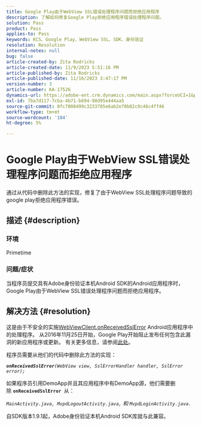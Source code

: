 ```yaml
---
title: Google Play由于WebView SSL错误处理程序问题而拒绝应用程序
description: 了解如何修复Google Play拒绝应用程序错误处理程序问题。
solution: Pass
product: Pass
applies-to: Pass
keywords: KCS、Google Play、WebView SSL、SDK、身份验证
resolution: Resolution
internal-notes: null
bug: false
article-created-by: Zita Rodricks
article-created-date: 11/9/2023 5:51:16 PM
article-published-by: Zita Rodricks
article-published-date: 11/16/2023 3:47:17 PM
version-number: 3
article-number: KA-17526
dynamics-url: https://adobe-ent.crm.dynamics.com/main.aspx?forceUCI=1&pagetype=entityrecord&etn=knowledgearticle&id=12e77291-287f-ee11-8179-6045bd006b4b
exl-id: 7ba7d117-7cba-4b71-b694-98d95e444aa5
source-git-commit: 0fc7008499c3233785e6ab2e70b82c9c46c4ff46
workflow-type: tm+mt
source-wordcount: '184'
ht-degree: 5%

---
```


# Google Play由于WebView SSL错误处理程序问题而拒绝应用程序


通过从代码中删除此方法的实现，修复了由于WebView SSL处理程序问题导致的google play拒绝应用程序错误。

## 描述 {#description}


### <b>环境</b>

Primetime



### <b>问题/症状</b>

当程序员提交具有Adobe身份验证本机Android SDK的Android应用程序时，Google Play由于WebView SSL错误处理程序问题而拒绝应用程序。


## 解决方法 {#resolution}


这是由于不安全的实施[WebViewClient.onReceivedSslError](https://developer.android.com/reference/android/webkit/WebViewClient.html#onReceivedSslError%28android.webkit.WebView,%20android.webkit.SslErrorHandler,%20android.net.http.SslError%29) Android应用程序中的处理程序。 从2016年11月25日开始，Google Play开始阻止发布任何包含此漏洞的新应用程序或更新。 有关更多信息，请参阅[此处](https://support.google.com/faqs/answer/7071387?hl=en)。

程序员需要从他们的代码中删除此方法的实现：

<b>*`onReceivedSslError`</b>`(WebView view, SslErrorHandler handler, SslError error);`*

如果程序员引用DemoApp并且其应用程序中有DemoApp源，他们需要删除 <b>`onReceivedSslError `</b>从：

*`MainActivity.java, MvpdLogoutActivity.java,` 和 `MvpdLoginActivity.java.`*

自SDK版本1.9.1起，Adobe身份验证本机Android SDK库就与此兼容。
